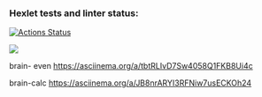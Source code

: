 ### Hexlet tests and linter status:

[![Actions Status](https://github.com/Artoym1234/frontend-project-lvl1/workflows/hexlet-check/badge.svg)](https://github.com/Artoym1234/frontend-project-lvl1/actions)

<a href="https://codeclimate.com/github/Artoym1234/frontend-project-lvl1/maintainability"><img src="https://api.codeclimate.com/v1/badges/baabedddac5b86051ef0/maintainability" /></a>

brain- even https://asciinema.org/a/tbtRLIvD7Sw4058Q1FKB8Ui4c

brain-calc https://asciinema.org/a/JB8nrARYI3RFNiw7usECKOh24